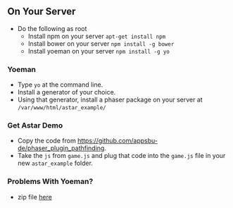 
## On Your Server

- Do the following as root
    - Install npm on your server `apt-get install npm`
    - Install bower on your server `npm install -g bower`
    - Install yoeman on your server `npm install -g yo`

### Yoeman 

- Type `yo` at the command line. 
- Install a generator of your choice.
- Using that generator, install a phaser package on your server at `/var/www/html/astar_example/`
   
### Get Astar Demo
- Copy the code from https://github.com/appsbu-de/phaser_plugin_pathfinding.
- Take the `js` from `game.js` and plug that code into the `game.js` file in your new `astar_example` folder.

### Problems With Yoeman?
- zip file [here](https://github.com/rugbyprof/Mwsu-Mobile-Gaming/blob/master/Example_code/yo-templates/yo-phaser.zip)
 
